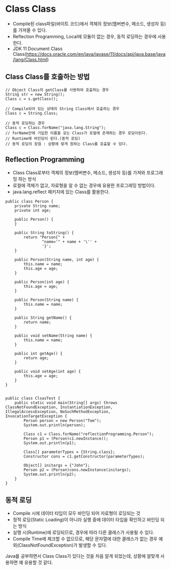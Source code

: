 # Class Class
- Compile된 class파일(바이트 코드)에서 객체의 정보(멤버변수, 메소드, 생성자 등)를 가져올 수 있다.
- Reflection Programming, Local에 모듈이 없는 경우, 동적 로딩하는 경우에 사용한다.
- JDK 11 Document Class Class(https://docs.oracle.com/en/java/javase/11/docs/api/java.base/java/lang/Class.html)

## Class Class를 호출하는 방법
```
// Object Class의 getClass를 사용하여 호출하는 경우
String str = new String();
Class c = s.getClass();   

// Compile되어 있는 상태의 String Class에서 호출하는 경우
Class c = String.Class;

// 동적 로딩하는 경우
Class c = Class.forName("java.lang.String");
// forName안에 기입한 이름을 갖는 Class가 로컬에 존재하는 경우 로딩이된다.
// Runtime에 바인딩이 된다.(동적 로딩)
// 동적 로딩의 장점 : 상황에 맞게 원하는 Class를 호출할 수 있다.
```

## Reflection Programming
- Class Class로부터 객체의 정보(멤버변수, 메소드, 생성자 등)를 가져와 프로그래밍 하는 방식
- 로컬에 객체가 없고, 자료형을 알 수 없는 경우에 유용한 프로그래밍 방법이다.
- java.lang.reflect 패키지에 있는 Class를 활용한다.
```
public class Person {
    private String name;
    private int age;

    public Person() {
    }
    
    public String toString() {
        return "Person{" +
                "name='" + name + '\'' +
                '}';
    }

    public Person(String name, int age) {
        this.name = name;
        this.age = age;
    }

    public Person(int age) {
        this.age = age;
    }

    public Person(String name) {
        this.name = name;
    }

    public String getName() {
        return name;
    }

    public void setName(String name) {
        this.name = name;
    }

    public int getAge() {
        return age;
    }

    public void setAge(int age) {
        this.age = age;
    }
}


public class ClsasTest {
    public static void main(String[] args) throws ClassNotFoundException, InstantiationException, IllegalAccessException, NoSuchMethodException, InvocationTargetException {
        Person person = new Person("Tom");
        System.out.println(person);

        Class c1 = Class.forName("reflectionProgramming.Person");
        Person p1 = (Person)c1.newInstance();
        System.out.println(p1);

        Class[] parameterTypes = {String.class};
        Constructor cons = c1.getConstructor(parameterTypes);

        Object[] initargs = {"John"};
        Person p2 = (Person)cons.newInstance(initargs);
        System.out.println(p2);
    }
}
```

## 동적 로딩
- Compile 시에 데이터 타입이 모두 바인딩 되어 자료형이 로딩되는 것
- 정적 로딩(Static Loading)이 아니라 실행 중에 데이터 타입을 확인하고 바인딩 되는 방식
- 실행 시(Runtime)에 로딩되므로, 경우에 따라 다른 클래스가 사용될 수 있다.
- Compile Time에 체크할 수 없으므로, 해당 문자열에 대한 클래스가 없는 경우 예외(ClassNotFoundException)가 발생할 수 있다.

Java를 공부하면서 Class Class가 있다는 것을 처음 알게 되었는데, 상황에 알맞게 사용하면 꽤 유용할 것 같다.
